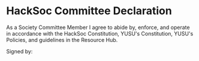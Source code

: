 # HackSoc Committee Declaration

As a Society Committee Member I agree to abide by, enforce, and operate in accordance with the HackSoc Constitution, YUSU's Constitution, YUSU's Policies, and guidelines in the Resource Hub.

Signed by:

<!-- see Roles.template.md -->
